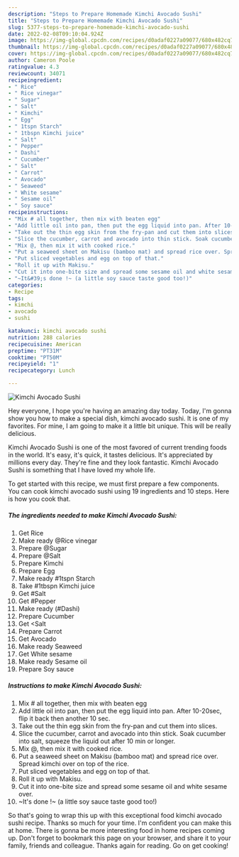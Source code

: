 ```yaml
---
description: "Steps to Prepare Homemade Kimchi Avocado Sushi"
title: "Steps to Prepare Homemade Kimchi Avocado Sushi"
slug: 5377-steps-to-prepare-homemade-kimchi-avocado-sushi
date: 2022-02-08T09:10:04.924Z
image: https://img-global.cpcdn.com/recipes/d0adaf0227a09077/680x482cq70/kimchi-avocado-sushi-recipe-main-photo.jpg
thumbnail: https://img-global.cpcdn.com/recipes/d0adaf0227a09077/680x482cq70/kimchi-avocado-sushi-recipe-main-photo.jpg
cover: https://img-global.cpcdn.com/recipes/d0adaf0227a09077/680x482cq70/kimchi-avocado-sushi-recipe-main-photo.jpg
author: Cameron Poole
ratingvalue: 4.3
reviewcount: 34071
recipeingredient:
- " Rice"
- " Rice vinegar"
- " Sugar"
- " Salt"
- " Kimchi"
- " Egg"
- " 1tspn Starch"
- " 1tbspn Kimchi juice"
- " Salt"
- " Pepper"
- " Dashi"
- " Cucumber"
- " Salt"
- " Carrot"
- " Avocado"
- " Seaweed"
- " White sesame"
- " Sesame oil"
- " Soy sauce"
recipeinstructions:
- "Mix # all together, then mix with beaten egg"
- "Add little oil into pan, then put the egg liquid into pan. After 10-20sec, flip it back then another 10 sec."
- "Take out the thin egg skin from the fry-pan and cut them into slices."
- "Slice the cucumber, carrot and avocado into thin stick. Soak cucumber into salt, squeeze the liquid out after 10 min or longer."
- "Mix @, then mix it with cooked rice."
- "Put a seaweed sheet on Makisu (bamboo mat) and spread rice over. Spread kimchi over on top of the rice."
- "Put sliced vegetables and egg on top of that."
- "Roll it up with Makisu."
- "Cut it into one-bite size and spread some sesame oil and white sesame over."
- "~It&#39;s done !~ (a little soy sauce taste good too!)"
categories:
- Recipe
tags:
- kimchi
- avocado
- sushi

katakunci: kimchi avocado sushi 
nutrition: 288 calories
recipecuisine: American
preptime: "PT31M"
cooktime: "PT50M"
recipeyield: "1"
recipecategory: Lunch

---
```



![Kimchi Avocado Sushi](https://img-global.cpcdn.com/recipes/d0adaf0227a09077/680x482cq70/kimchi-avocado-sushi-recipe-main-photo.jpg)

Hey everyone, I hope you're having an amazing day today. Today, I'm gonna show you how to make a special dish, kimchi avocado sushi. It is one of my favorites. For mine, I am going to make it a little bit unique. This will be really delicious.

Kimchi Avocado Sushi is one of the most favored of current trending foods in the world. It's easy, it's quick, it tastes delicious. It's appreciated by millions every day. They're fine and they look fantastic. Kimchi Avocado Sushi is something that I have loved my whole life.




To get started with this recipe, we must first prepare a few components. You can cook kimchi avocado sushi using 19 ingredients and 10 steps. Here is how you cook that.

<!--inarticleads1-->

##### The ingredients needed to make Kimchi Avocado Sushi:

1. Get  Rice
1. Make ready  @Rice vinegar
1. Prepare  @Sugar
1. Prepare  @Salt
1. Prepare  Kimchi
1. Prepare  Egg
1. Make ready  #1tspn Starch
1. Take  #1tbspn Kimchi juice
1. Get  #Salt
1. Get  #Pepper
1. Make ready  (#Dashi)
1. Prepare  Cucumber
1. Get  &lt;Salt
1. Prepare  Carrot
1. Get  Avocado
1. Make ready  Seaweed
1. Get  White sesame
1. Make ready  Sesame oil
1. Prepare  Soy sauce




<!--inarticleads2-->

##### Instructions to make Kimchi Avocado Sushi:

1. Mix # all together, then mix with beaten egg
1. Add little oil into pan, then put the egg liquid into pan. After 10-20sec, flip it back then another 10 sec.
1. Take out the thin egg skin from the fry-pan and cut them into slices.
1. Slice the cucumber, carrot and avocado into thin stick. Soak cucumber into salt, squeeze the liquid out after 10 min or longer.
1. Mix @, then mix it with cooked rice.
1. Put a seaweed sheet on Makisu (bamboo mat) and spread rice over. Spread kimchi over on top of the rice.
1. Put sliced vegetables and egg on top of that.
1. Roll it up with Makisu.
1. Cut it into one-bite size and spread some sesame oil and white sesame over.
1. ~It&#39;s done !~ (a little soy sauce taste good too!)




So that's going to wrap this up with this exceptional food kimchi avocado sushi recipe. Thanks so much for your time. I'm confident you can make this at home. There is gonna be more interesting food in home recipes coming up. Don't forget to bookmark this page on your browser, and share it to your family, friends and colleague. Thanks again for reading. Go on get cooking!
